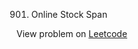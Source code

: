 901. Online Stock Span

View problem on [Leetcode](https://leetcode.com/problems/online-stock-span/)